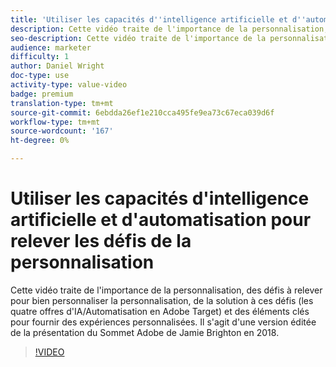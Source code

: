 ```yaml
---
title: 'Utiliser les capacités d''intelligence artificielle et d''automatisation de l''Adobe Target pour relever les défis de la personnalisation '
description: Cette vidéo traite de l'importance de la personnalisation, des défis à relever pour bien personnaliser la personnalisation, de la solution à ces défis (les quatre offres d'IA/Automatisation en Adobe Target) et des éléments clés pour fournir des expériences personnalisées. Il s'agit d'une version éditée de la présentation du Sommet Adobe de Jamie Brighton en 2018.
seo-description: Cette vidéo traite de l'importance de la personnalisation, des défis à relever pour bien personnaliser la personnalisation, de la solution à ces défis (les quatre offres d'IA/Automatisation en Adobe Target) et des éléments clés pour fournir des expériences personnalisées. Il s'agit d'une version éditée de la présentation du Sommet Adobe de Jamie Brighton en 2018.
audience: marketer
difficulty: 1
author: Daniel Wright
doc-type: use
activity-type: value-video
badge: premium
translation-type: tm+mt
source-git-commit: 6ebdda26ef1e210cca495fe9ea73c67eca039d6f
workflow-type: tm+mt
source-wordcount: '167'
ht-degree: 0%

---
```



# Utiliser les capacités d&#39;intelligence artificielle et d&#39;automatisation pour relever les défis de la personnalisation

Cette vidéo traite de l&#39;importance de la personnalisation, des défis à relever pour bien personnaliser la personnalisation, de la solution à ces défis (les quatre offres d&#39;IA/Automatisation en Adobe Target) et des éléments clés pour fournir des expériences personnalisées. Il s&#39;agit d&#39;une version éditée de la présentation du Sommet Adobe de Jamie Brighton en 2018.

>[!VIDEO](https://video.tv.adobe.com/v/25440/?quality=12)